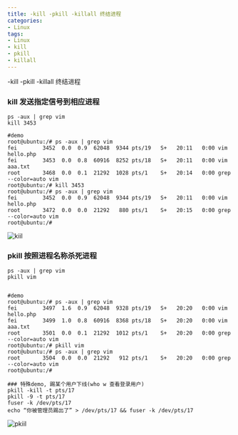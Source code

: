 ```yaml
---
title: -kill -pkill -killall 终结进程
categories: 
- Linux
tags:
- Linux
- kill
- pkill
- killall
---
```


-kill -pkill -killall 终结进程

### kill 发送指定信号到相应进程

```
ps -aux | grep vim
kill 3453

#demo
root@ubuntu:/# ps -aux | grep vim
fei        3452  0.0  0.9  62048  9344 pts/19   S+   20:11   0:00 vim hello.php
fei        3453  0.0  0.8  60916  8252 pts/18   S+   20:11   0:00 vim aaa.txt
root       3468  0.0  0.1  21292  1028 pts/1    S+   20:14   0:00 grep --color=auto vim
root@ubuntu:/# kill 3453
root@ubuntu:/# ps -aux | grep vim
fei        3452  0.0  0.9  62048  9344 pts/19   S+   20:11   0:00 vim hello.php
root       3472  0.0  0.0  21292   880 pts/1    S+   20:15   0:00 grep --color=auto vim
root@ubuntu:/# 
```

![kiil](/img/ubuntu/linux_command/linux_kill/kill.png "kill")

### pkill 按照进程名称杀死进程

```
ps -aux | grep vim
pkill vim


#demo
root@ubuntu:/# ps -aux | grep vim
fei        3497  1.6  0.9  62048  9328 pts/19   S+   20:20   0:00 vim hello.php
fei        3499  1.0  0.8  60916  8368 pts/18   S+   20:20   0:00 vim aaa.txt
root       3501  0.0  0.1  21292  1012 pts/1    S+   20:20   0:00 grep --color=auto vim
root@ubuntu:/# pkill vim
root@ubuntu:/# ps -aux | grep vim
root       3504  0.0  0.0  21292   912 pts/1    S+   20:20   0:00 grep --color=auto vim
root@ubuntu:/# 

### 特殊demo, 踢某个用户下线(who w 查看登录用户)
pkill -kill -t pts/17
pkill -9 -t pts/17
fuser -k /dev/pts/17
echo “你被管理员踢出了” > /dev/pts/17 && fuser -k /dev/pts/17
```

![pkiil](/img/ubuntu/linux_command/linux_kill/pkill.png "pkill")
